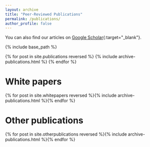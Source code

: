 ```yaml
---
layout: archive
title: "Peer-Reviewed Publications"
permalink: /publications/
author_profile: false
---
```


You can also find our articles on [Google Scholar](https://scholar.google.co.uk/citations?user=orC_dKIAAAAJ&hl=fr&oi=ao){:target="_blank"}.

{% include base_path %}

{% for post in site.publications reversed %} 
  {% include archive-publications.html %} 
{% endfor %}

# White papers

{% for post in site.whitepapers reversed %}{% include archive-publications.html %}{% endfor %}

# Other publications

{% for post in site.otherpublications reversed %}{% include archive-publications.html %}{% endfor %}

